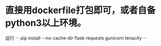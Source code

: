 # 直接用dockerfile打包即可，或者自备python3以上环境。
运行
···
pip install --no-cache-dir flask requests gunicorn tenacity
···
